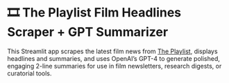 # 🎞️ The Playlist Film Headlines Scraper + GPT Summarizer

This Streamlit app scrapes the latest film news from [The Playlist](https://theplaylist.net/category/news/), displays headlines and summaries, and uses OpenAI’s GPT-4 to generate polished, engaging 2-line summaries for use in film newsletters, research digests, or curatorial tools.
